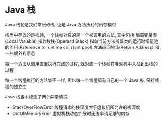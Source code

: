 
# Java 栈

 Java 栈就是我们常说的栈, 也是 Java 方法执行的内存模型

 栈当中存放的是栈帧, 一个栈帧对应的是一个被调用的方法, 其中包括 局部变量表(Local Variable) 操作数栈(Operand Stack) 指向当前方法所属类的运行时常量池的引用(Reference to runtime constant pool) 方法返回地址(Return Address) 和一些额外的信息

 每一个方法从调用直至执行完成的过程, 就对应一个栈帧在薯泥机中入栈到出栈的过程

 每一个线程执行的方法集不一样, 所以每一个线程都有自己的一个 Java 栈, 保持线程的独立性

 Java 栈当中规定了两个异常情况
 - StackOverFlowError 线程请求的栈深度大于虚拟机所允许的栈深度
 - OutOfMemoryError 虚拟机栈动态扩展时无法申请足够的内存
